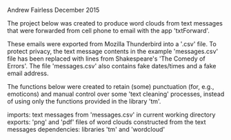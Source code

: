 Andrew Fairless
December 2015

The project below was created to produce word clouds from text messages that
were forwarded from cell phone to email with the app 'txtForward'.

These emails were exported from Mozilla Thunderbird into a '.csv' file.
To protect privacy, the text message contents in the example 'messages.csv'
file has been replaced with lines from Shakespeare's 'The Comedy of Errors'.
The file 'messages.csv' also contains fake dates/times and a fake email address.

The functions below were created to retain (some) punctuation (for, e.g., 
emoticons) and manual control over some 'text cleaning' processes, instead of 
using only the functions provided in the library 'tm'.

imports:  text messages from 'messages.csv' in current working directory
exports:  'png' and 'pdf' files of word clouds constructed from the text messages
dependencies:  libraries 'tm' and 'wordcloud'
